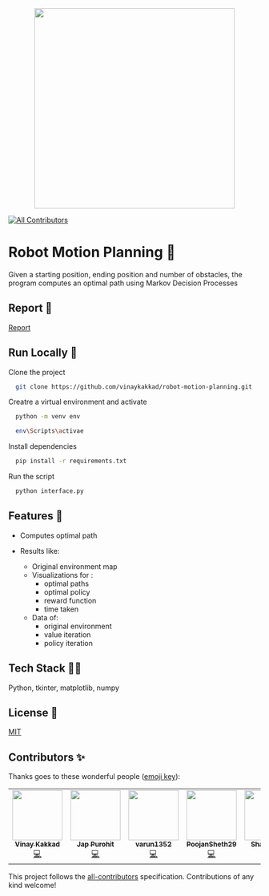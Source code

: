 <div align="center">
  
<img src="https://cdn.dribbble.com/users/1374371/screenshots/3645128/robot_gif.gif" width="400px">
  
</div>

<!-- ALL-CONTRIBUTORS-BADGE:START - Do not remove or modify this section -->
[![All Contributors](https://img.shields.io/badge/all_contributors-6-orange.svg?style=flat-square)](#contributors-)
<!-- ALL-CONTRIBUTORS-BADGE:END -->

# Robot Motion Planning 🤖

Given a starting position, ending position and number of obstacles, the program computes an optimal path using Markov Decision Processes


## Report 🧾

[Report](https://drive.google.com/file/d/1ZwrJRm6JyIAD74Q5Pl45bECA2G1NcppO/view?usp=sharing
)


  
## Run Locally 🚀

Clone the project

```bash
  git clone https://github.com/vinaykakkad/robot-motion-planning.git
```

Creatre a virtual environment and activate

```bash
  python -m venv env

  env\Scripts\activae
```

Install dependencies

```bash
  pip install -r requirements.txt
```

Run the script

```bash
  python interface.py
```

  
## Features 🌟

- Computes optimal path

- Results like:
    
    - Original environment map
    - Visualizations for :
        - optimal paths
        - optimal policy
        - reward function
        - time taken
    - Data of:
        - original environment
        - value iteration
        - policy iteration
## Tech Stack 👨‍💻

Python, tkinter, matplotlib, numpy

  
## License 🔐

[MIT](https://choosealicense.com/licenses/mit/)

  

## Contributors ✨

Thanks goes to these wonderful people ([emoji key](https://allcontributors.org/docs/en/emoji-key)):

<!-- ALL-CONTRIBUTORS-LIST:START - Do not remove or modify this section -->
<!-- prettier-ignore-start -->
<!-- markdownlint-disable -->
<table>
  <tr>
    <td align="center"><a href="https://github.com/vinaykakkad"><img src="https://avatars.githubusercontent.com/u/56934712?v=4?s=100" width="100px;" alt=""/><br /><sub><b>Vinay Kakkad</b></sub></a><br /><a href="https://github.com/vinaykakkad/robot-motion-planning/commits?author=vinaykakkad" title="Code">💻</a></td>
    <td align="center"><a href="http://www.linkedin.com/in/jap-purohit"><img src="https://avatars.githubusercontent.com/u/67332925?v=4?s=100" width="100px;" alt=""/><br /><sub><b>Jap Purohit</b></sub></a><br /><a href="https://github.com/vinaykakkad/robot-motion-planning/commits?author=jappurohit041" title="Code">💻</a></td>
    <td align="center"><a href="https://github.com/varun1352"><img src="https://avatars.githubusercontent.com/u/65449940?v=4?s=100" width="100px;" alt=""/><br /><sub><b>varun1352</b></sub></a><br /><a href="https://github.com/vinaykakkad/robot-motion-planning/commits?author=varun1352" title="Code">💻</a></td>
    <td align="center"><a href="https://github.com/PoojanSheth29"><img src="https://avatars.githubusercontent.com/u/66819037?v=4?s=100" width="100px;" alt=""/><br /><sub><b>PoojanSheth29</b></sub></a><br /><a href="https://github.com/vinaykakkad/robot-motion-planning/commits?author=PoojanSheth29" title="Code">💻</a></td>
    <td align="center"><a href="https://github.com/Shail-1231"><img src="https://avatars.githubusercontent.com/u/77712707?v=4?s=100" width="100px;" alt=""/><br /><sub><b>Shail-1231</b></sub></a><br /><a href="https://github.com/vinaykakkad/robot-motion-planning/commits?author=Shail-1231" title="Code">💻</a></td>
    <td align="center"><a href="https://github.com/sahilmiskeen95"><img src="https://avatars.githubusercontent.com/u/82269456?v=4?s=100" width="100px;" alt=""/><br /><sub><b>sahilmiskeen95</b></sub></a><br /><a href="https://github.com/vinaykakkad/robot-motion-planning/commits?author=sahilmiskeen95" title="Code">💻</a></td>
  </tr>
</table>

<!-- markdownlint-restore -->
<!-- prettier-ignore-end -->

<!-- ALL-CONTRIBUTORS-LIST:END -->

This project follows the [all-contributors](https://github.com/all-contributors/all-contributors) specification. Contributions of any kind welcome!
